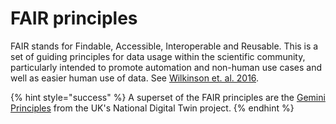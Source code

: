 # FAIR principles

FAIR stands for Findable, Accessible, Interoperable and Reusable. This is a set of guiding principles for data usage within the scientific community, particularly intended to promote automation and non-human use cases and well as easier human use of data. See [Wilkinson et. al. 2016](https://www.nature.com/articles/sdata201618).

{% hint style="success" %}
A superset of the FAIR principles are the [Gemini Principles](https://www.cdbb.cam.ac.uk/DFTG/GeminiPrinciples) from the UK's National Digital Twin project.
{% endhint %}
